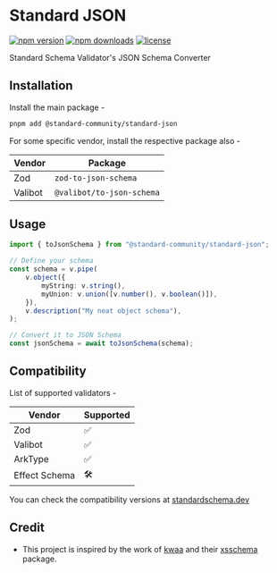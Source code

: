 # Standard JSON

[![npm version](https://img.shields.io/npm/v/@standard-community/standard-json.svg)](https://npmjs.org/package/@standard-community/standard-json "View this project on NPM")
[![npm downloads](https://img.shields.io/npm/dm/@standard-community/standard-json)](https://www.npmjs.com/package/@standard-community/standard-json)
[![license](https://img.shields.io/npm/l/@standard-community/standard-json)](LICENSE)

Standard Schema Validator's JSON Schema Converter

## Installation

Install the main package -

```sh
pnpm add @standard-community/standard-json
```

For some specific vendor, install the respective package also -

| Vendor  | Package |
| ------- | ------- |
| Zod     | `zod-to-json-schema` |
| Valibot | `@valibot/to-json-schema` |

## Usage

```ts
import { toJsonSchema } from "@standard-community/standard-json";

// Define your schema
const schema = v.pipe(
    v.object({
        myString: v.string(),
        myUnion: v.union([v.number(), v.boolean()]),
    }),
    v.description("My neat object schema"),
);

// Convert it to JSON Schema
const jsonSchema = await toJsonSchema(schema);
```

## Compatibility

List of supported validators -

| Vendor  | Supported |
| ------- | ------- |
| Zod     | ✅ |
| Valibot | ✅ |
| ArkType | ✅ |
| Effect Schema | 🛠️ |

You can check the compatibility versions at [standardschema.dev](https://standardschema.dev/)

## Credit

- This project is inspired by the work of [kwaa](https://github.com/kwaa) and their [xsschema](https://xsai.js.org/docs/packages/top-level/xsschema) package.
